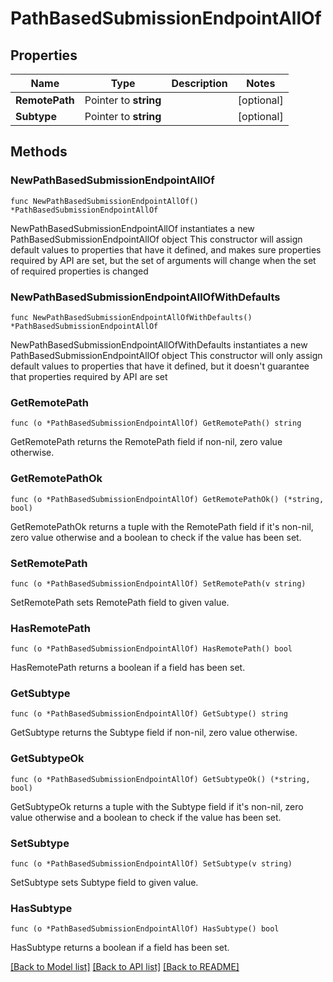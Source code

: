 # PathBasedSubmissionEndpointAllOf

## Properties

Name | Type | Description | Notes
------------ | ------------- | ------------- | -------------
**RemotePath** | Pointer to **string** |  | [optional] 
**Subtype** | Pointer to **string** |  | [optional] 

## Methods

### NewPathBasedSubmissionEndpointAllOf

`func NewPathBasedSubmissionEndpointAllOf() *PathBasedSubmissionEndpointAllOf`

NewPathBasedSubmissionEndpointAllOf instantiates a new PathBasedSubmissionEndpointAllOf object
This constructor will assign default values to properties that have it defined,
and makes sure properties required by API are set, but the set of arguments
will change when the set of required properties is changed

### NewPathBasedSubmissionEndpointAllOfWithDefaults

`func NewPathBasedSubmissionEndpointAllOfWithDefaults() *PathBasedSubmissionEndpointAllOf`

NewPathBasedSubmissionEndpointAllOfWithDefaults instantiates a new PathBasedSubmissionEndpointAllOf object
This constructor will only assign default values to properties that have it defined,
but it doesn't guarantee that properties required by API are set

### GetRemotePath

`func (o *PathBasedSubmissionEndpointAllOf) GetRemotePath() string`

GetRemotePath returns the RemotePath field if non-nil, zero value otherwise.

### GetRemotePathOk

`func (o *PathBasedSubmissionEndpointAllOf) GetRemotePathOk() (*string, bool)`

GetRemotePathOk returns a tuple with the RemotePath field if it's non-nil, zero value otherwise
and a boolean to check if the value has been set.

### SetRemotePath

`func (o *PathBasedSubmissionEndpointAllOf) SetRemotePath(v string)`

SetRemotePath sets RemotePath field to given value.

### HasRemotePath

`func (o *PathBasedSubmissionEndpointAllOf) HasRemotePath() bool`

HasRemotePath returns a boolean if a field has been set.

### GetSubtype

`func (o *PathBasedSubmissionEndpointAllOf) GetSubtype() string`

GetSubtype returns the Subtype field if non-nil, zero value otherwise.

### GetSubtypeOk

`func (o *PathBasedSubmissionEndpointAllOf) GetSubtypeOk() (*string, bool)`

GetSubtypeOk returns a tuple with the Subtype field if it's non-nil, zero value otherwise
and a boolean to check if the value has been set.

### SetSubtype

`func (o *PathBasedSubmissionEndpointAllOf) SetSubtype(v string)`

SetSubtype sets Subtype field to given value.

### HasSubtype

`func (o *PathBasedSubmissionEndpointAllOf) HasSubtype() bool`

HasSubtype returns a boolean if a field has been set.


[[Back to Model list]](../README.md#documentation-for-models) [[Back to API list]](../README.md#documentation-for-api-endpoints) [[Back to README]](../README.md)


